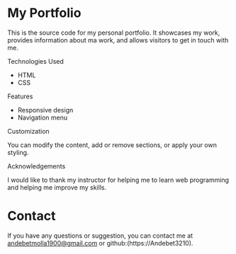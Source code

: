 
# My Portfolio 

This is the source code for my personal portfolio. It showcases my work, provides information about ma work, and allows visitors to get in touch with me.

Technologies Used

- HTML
- CSS

Features

- Responsive design
- Navigation menu
 
 Customization

 You can modify the content, add or remove sections, or apply your own styling.

Acknowledgements

I would like to thank my instructor for helping me to learn web programming and helping me improve my skills.

# Contact

If you have any questions or suggestion, you can contact me at  andebetmolla1900@gmail.com or github:(https://Andebet3210).


